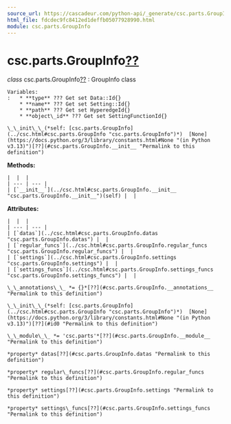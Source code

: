 ```yaml
---
source_url: https://cascadeur.com/python-api/_generate/csc.parts.GroupInfo.html
html_file: fdcdec9fc8412ed1deffb05077928990.html
module: csc.parts.GroupInfo
---
```


# csc.parts.GroupInfo[??](#csc-parts-groupinfo "Permalink to this heading")

*class* csc.parts.GroupInfo[??](#csc.parts.GroupInfo "Permalink to this definition")
:   GroupInfo class

    Variables:
    :   * **type** ??? Get set Data::Id{}
        * **name** ??? Get set Setting::Id{}
        * **path** ??? Get set HyperedgeId{}
        * **object\_id** ??? Get set SettingFunctionId{}

    \_\_init\_\_(*self: [csc.parts.GroupInfo](../csc.html#csc.parts.GroupInfo "csc.parts.GroupInfo")*)  [None](https://docs.python.org/3/library/constants.html#None "(in Python v3.13)")[??](#csc.parts.GroupInfo.__init__ "Permalink to this definition")

    
**Methods:**

    |  |  |
    | --- | --- |
    | [`__init__`](../csc.html#csc.parts.GroupInfo.__init__ "csc.parts.GroupInfo.__init__")(self) |  |

    
**Attributes:**

    |  |  |
    | --- | --- |
    | [`datas`](../csc.html#csc.parts.GroupInfo.datas "csc.parts.GroupInfo.datas") |  |
    | [`regular_funcs`](../csc.html#csc.parts.GroupInfo.regular_funcs "csc.parts.GroupInfo.regular_funcs") |  |
    | [`settings`](../csc.html#csc.parts.GroupInfo.settings "csc.parts.GroupInfo.settings") |  |
    | [`settings_funcs`](../csc.html#csc.parts.GroupInfo.settings_funcs "csc.parts.GroupInfo.settings_funcs") |  |

    \_\_annotations\_\_ *= {}*[??](#csc.parts.GroupInfo.__annotations__ "Permalink to this definition")

    \_\_init\_\_(*self: [csc.parts.GroupInfo](../csc.html#csc.parts.GroupInfo "csc.parts.GroupInfo")*)  [None](https://docs.python.org/3/library/constants.html#None "(in Python v3.13)")[??](#id0 "Permalink to this definition")

    \_\_module\_\_ *= 'csc.parts'*[??](#csc.parts.GroupInfo.__module__ "Permalink to this definition")

    *property* datas[??](#csc.parts.GroupInfo.datas "Permalink to this definition")

    *property* regular\_funcs[??](#csc.parts.GroupInfo.regular_funcs "Permalink to this definition")

    *property* settings[??](#csc.parts.GroupInfo.settings "Permalink to this definition")

    *property* settings\_funcs[??](#csc.parts.GroupInfo.settings_funcs "Permalink to this definition")